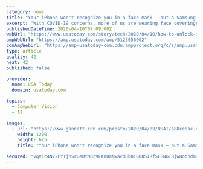 ```yaml
---
category: news
title: "Your iPhone won't recognize you in a face mask – but a Samsung Galaxy might"
excerpt: "With COVID-19 concerns, more of us are wearing face coverings. You can try setting up facial recognition with a mask on. Depending on the phone, It may work."
publishedDateTime: 2020-04-10T07:09:00Z
webUrl: "https://www.usatoday.com/story/tech/2020/04/10/how-to-unlock-iphone-samsung-galaxy-phone-with-face-mask-coronavirus/5123056002/"
ampWebUrl: "https://amp.usatoday.com/amp/5123056002"
cdnAmpWebUrl: "https://amp-usatoday-com.cdn.ampproject.org/c/s/amp.usatoday.com/amp/5123056002"
type: article
quality: 42
heat: 42
published: false

provider:
  name: USA Today
  domain: usatoday.com

topics:
  - Computer Vision
  - AI

images:
  - url: "https://www.gannett-cdn.com/presto/2020/04/09/USAT/a88ce0ac-eda8-419e-92a6-37994b73d9f9-Google_ChromeScreenSnapz251.jpg?auto=webp&crop=1233,694,x0,y187&format=pjpg&width=1200"
    width: 1200
    height: 675
    title: "Your iPhone won't recognize you in a face mask – but a Samsung Galaxy might"

secured: "vqV1c4N72PYTjn5rueDtMBZ9EAnUaNwacdDb8TG08SIRfSEEN6TBjwBobndmDUxZUWZBkFthjj0m8Cfgtg0Yhw1Vsqq278jPC0Vlsr3HnXUn6KrHONGxWXfyMNb8Gj1dJJAXs1ZzBScu3KIrjwKL+vYZIzbcWoPRUKyEFRrBz5iO0A6kUtD1mAfTRkuuVeF24idTlLhkFx0HjjNuPBKxsQYLZfqY25ruW1ELaAYYegPXGYBGTgjprRv45Ukb1MsEL2YCF5bDmJn8BJpzacH9fqdPdCeMBLCTJe9XsFuhqsFXebo6jIwn5y3nXWhtZAKk;t/jMC2mH4AzS84DEvAaNRQ=="
---
```


